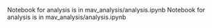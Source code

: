 Notebook for analysis is in mav_analysis/analysis.ipynb
Notebook for analysis is in mav_analysis/analysis.ipynb
